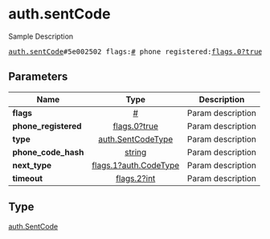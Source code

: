 # auth.sentCode

Sample Description

<pre>
<a href="../constructor/auth.sentCode.md">auth.sentCode</a>#5e002502 flags:<a href="../type/#.md">#</a> phone_registered:<a href="../type/flags.0?true.md">flags.0?true</a> type:<a href="../type/auth.SentCodeType.md">auth.SentCodeType</a> phone_code_hash:<a href="../type/string.md">string</a> next_type:<a href="../type/flags.1?auth.CodeType.md">flags.1?auth.CodeType</a> timeout:<a href="../type/flags.2?int.md">flags.2?int</a> = <a href="../type/auth.SentCode.md">auth.SentCode</a>;
</pre>

## Parameters

| Name | Type | Description |
|------|:----:|-------------|
| **flags** | [#](../type/#.md) | Param description |
| **phone_registered** | [flags.0?true](../type/flags.0?true.md) | Param description |
| **type** | [auth.SentCodeType](../type/auth.SentCodeType.md) | Param description |
| **phone_code_hash** | [string](../type/string.md) | Param description |
| **next_type** | [flags.1?auth.CodeType](../type/flags.1?auth.CodeType.md) | Param description |
| **timeout** | [flags.2?int](../type/flags.2?int.md) | Param description |

## Type

[auth.SentCode](../type/auth.SentCode.md)
